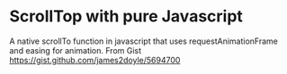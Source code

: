 # ScrollTop with pure Javascript
A native scrollTo function in javascript that uses requestAnimationFrame and easing for animation. From Gist https://gist.github.com/james2doyle/5694700
